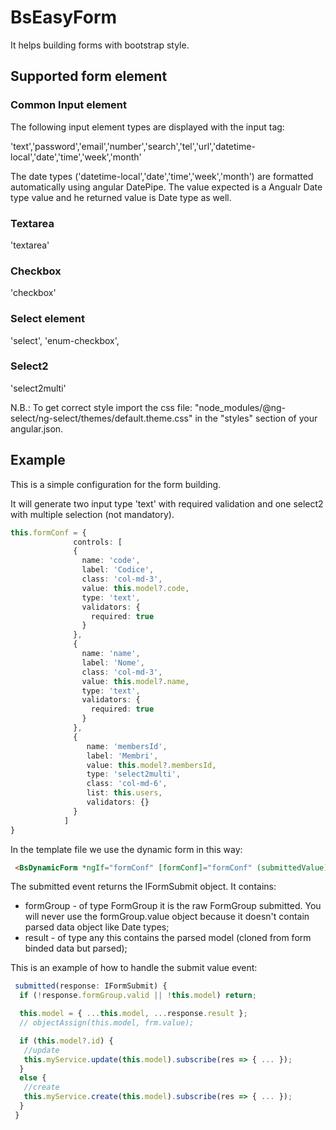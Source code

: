 # BsEasyForm

It helps building forms with bootstrap style.

## Supported form element

### Common Input element

The following input element types are displayed with the input tag:

'text','password','email','number','search','tel','url','datetime-local','date','time','week','month'

The date types ('datetime-local','date','time','week','month') are formatted automatically using angular DatePipe. The value expected is a Angualr Date type value and he returned value is Date type as well.

### Textarea

'textarea'

### Checkbox

'checkbox'

### Select element

 'select', 'enum-checkbox',

### Select2

'select2multi'

N.B.: To get correct style import the css file: "node_modules/@ng-select/ng-select/themes/default.theme.css" in the "styles" section of your angular.json.

## Example

This is a simple configuration for the form building.

It will generate two input type 'text' with required validation and one select2 with multiple selection (not mandatory).

```typescript
this.formConf = {
              controls: [
              {
                name: 'code',
                label: 'Codice',
                class: 'col-md-3',
                value: this.model?.code,
                type: 'text',
                validators: {
                  required: true
                }
              },
              {
                name: 'name',
                label: 'Nome',
                class: 'col-md-3',
                value: this.model?.name,
                type: 'text',
                validators: {
                  required: true
                }
              },
              {
                 name: 'membersId',
                 label: 'Membri',
                 value: this.model?.membersId,
                 type: 'select2multi',
                 class: 'col-md-6',
                 list: this.users,
                 validators: {}
              }
            ]
}
```

In the template file we use the dynamic form in this way:

```html
 <BsDynamicForm *ngIf="formConf" [formConf]="formConf" (submittedValue)="submitted($event)"></BsDynamicForm>
```

The submitted event returns the IFormSubmit object. It contains:

- formGroup - of type FormGroup it is the raw FormGroup submitted. You will never use the formGroup.value object because it doesn't contain parsed data object like Date types;
- result - of type any this contains the parsed model (cloned from form binded data but parsed);

This is an example of how to handle the submit value event:

```typescript
 submitted(response: IFormSubmit) {
  if (!response.formGroup.valid || !this.model) return;

  this.model = { ...this.model, ...response.result };
  // objectAssign(this.model, frm.value);

  if (this.model?.id) {
   //update
   this.myService.update(this.model).subscribe(res => {	... });
  }
  else {
   //create
   this.myService.create(this.model).subscribe(res => { ... });
  }
 }
```

